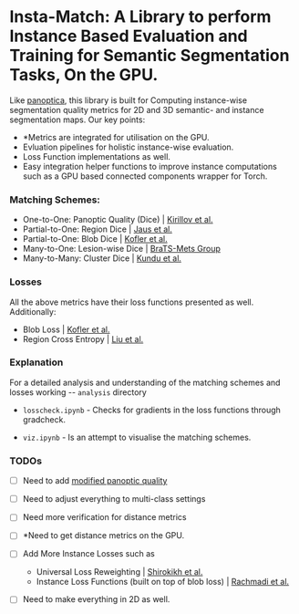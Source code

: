 # Insta-Match: A Library to perform Instance Based Evaluation and Training for Semantic Segmentation Tasks, On the GPU. 

Like [panoptica](https://github.com/BrainLesion/panoptica/tree/main), this library is built for Computing instance-wise segmentation quality metrics for 2D and 3D semantic- and instance segmentation maps. Our key points:

- *Metrics are integrated for utilisation on the GPU. 
- Evluation pipelines for holistic instance-wise evaluation.
- Loss Function implementations as well.
- Easy integration helper functions to improve instance computations such as a GPU based connected components wrapper for Torch.

### Matching Schemes:

- One-to-One: Panoptic Quality (Dice) | [Kirillov et al.](https://arxiv.org/abs/1801.00868)
- Partial-to-One: Region Dice | [Jaus et al.](https://arxiv.org/abs/2410.18684)
- Partial-to-One: Blob Dice | [Kofler et al.](https://arxiv.org/abs/2205.08209)
- Many-to-One: Lesion-wise Dice | [BraTS-Mets Group](https://github.com/rachitsaluja/BraTS-2023-Metrics)
- Many-to-Many: Cluster Dice | [Kundu et al.]()

### Losses

All the above metrics have their loss functions presented as well. Additionally:

- Blob Loss | [Kofler et al.](https://arxiv.org/abs/2205.08209)
- Region Cross Entropy | [Liu et al.](https://arxiv.org/abs/2104.08717)

### Explanation

For a detailed analysis and understanding of the matching schemes and losses working -- `analysis` directory

- `losscheck.ipynb` - Checks for gradients in the loss functions through gradcheck.

- `viz.ipynb` - Is an attempt to visualise the matching schemes.

### TODOs

- [ ] Need to add [modified panoptic quality](https://lightning.ai/docs/torchmetrics/stable/detection/modified_panoptic_quality.html)

- [ ] Need to adjust everything to multi-class settings

- [ ] Need more verification for distance metrics

- [ ] *Need to get distance metrics on the GPU.

- [ ] Add More Instance Losses such as 

    - Universal Loss Reweighting | [Shirokikh et al.](https://arxiv.org/abs/2007.10033)
    - Instance Loss Functions (built on top of blob loss) | [Rachmadi et al.](https://www.sciencedirect.com/science/article/pii/S0010482524004980)

- [ ] Need to make everything in 2D as well.